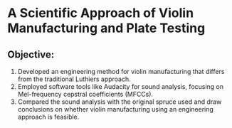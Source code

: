 # A Scientific Approach of Violin Manufacturing and Plate Testing

## Objective:
1. Developed an engineering method for violin manufacturing that differs from the traditional Luthiers approach.
2. Employed software tools like Audacity for sound analysis, focusing on Mel-frequency cepstral coefficients (MFCCs).
3. Compared the sound analysis with the original spruce used and draw conclusions on whether violin manufacturing using an engineering approach is feasible.
